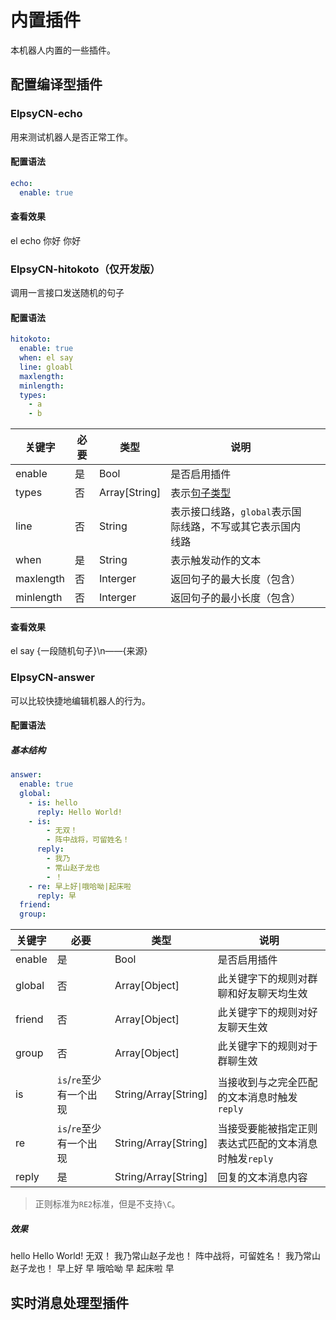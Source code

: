 # 内置插件

本机器人内置的一些插件。

## 配置编译型插件

### ElpsyCN-echo

用来测试机器人是否正常工作。

#### 配置语法

```yml
echo:
  enable: true
```

#### 查看效果

<chat-panel title="聊天记录（群聊或好友聊天）">
  <chat-message nickname="ADD-SP" avatar="https://s1.ax1x.com/2020/06/03/td4S76.jpg">el echo 你好</chat-message>
  <chat-message nickname="Bot" avatar="https://s1.ax1x.com/2020/06/03/tdho7V.jpg">你好</chat-message>
</chat-panel>

### ElpsyCN-hitokoto（仅开发版）

调用一言接口发送随机的句子

#### 配置语法

```yml
hitokoto:
  enable: true
  when: el say
  line: gloabl
  maxlength:
  minlength:
  types:
    - a
    - b
```

| 关键字    | 必要 | 类型          | 说明                                                         |      |
| --------- | ---- | ------------- | ------------------------------------------------------------ | ---- |
| enable    | 是   | Bool          | 是否启用插件                                                 |      |
| types     | 否   | Array[String] | 表示[句子类型](https://developer.hitokoto.cn/sentence/#%E5%8F%A5%E5%AD%90%E7%B1%BB%E5%9E%8B%EF%BC%88%E5%8F%82%E6%95%B0%EF%BC%89) |      |
| line      | 否   | String        | 表示接口线路，`global`表示国际线路，不写或其它表示国内线路   |      |
| when      | 是   | String        | 表示触发动作的文本                                           |      |
| maxlength | 否   | Interger      | 返回句子的最大长度（包含）                                   |      |
| minlength | 否   | Interger      | 返回句子的最小长度（包含）                                   |      |

#### 查看效果

<chat-panel title="聊天记录（群聊或好友聊天）">
  <chat-message nickname="ADD-SP" avatar="https://s1.ax1x.com/2020/06/03/td4S76.jpg">el say</chat-message>
  <chat-message nickname="Bot" avatar="https://s1.ax1x.com/2020/06/03/tdho7V.jpg">{一段随机句子}\n——{来源}</chat-message>
</chat-panel>

### ElpsyCN-answer

可以比较快捷地编辑机器人的行为。

#### 配置语法

##### 基本结构

```yml
answer:
  enable: true
  global:
    - is: hello
      reply: Hello World!
    - is:
        - 无双！
        - 阵中战将，可留姓名！
      reply: 
        - 我乃
        - 常山赵子龙也
        - ！
    - re: 早上好|哦哈呦|起床啦
      reply: 早
  friend:
  group:
```

| 关键字 | 必要                    | 类型                 | 说明                                                  |
| ------ | ----------------------- | -------------------- | ----------------------------------------------------- |
| enable | 是                      | Bool                 | 是否启用插件                                          |
| global | 否                      | Array[Object]        | 此关键字下的规则对群聊和好友聊天均生效                |
| friend | 否                      | Array[Object]        | 此关键字下的规则对好友聊天生效                        |
| group  | 否                      | Array[Object]        | 此关键字下的规则对于群聊生效                          |
| is     | `is`/`re`至少有一个出现 | String/Array[String] | 当接收到与之完全匹配的文本消息时触发`reply`           |
| re     | `is`/`re`至少有一个出现 | String/Array[String] | 当接受要能被指定正则表达式匹配的文本消息时触发`reply` |
| reply  | 是                      | String/Array[String] | 回复的文本消息内容                                    |

> 正则标准为`RE2`标准，但是不支持`\C`。

##### 效果

<chat-panel title="聊天记录（群聊或好友聊天）">
  <chat-message nickname="ADD-SP" avatar="https://s1.ax1x.com/2020/06/03/td4S76.jpg">hello</chat-message>
  <chat-message nickname="Bot" avatar="https://s1.ax1x.com/2020/06/03/tdho7V.jpg">Hello World!</chat-message>
</chat-panel>

<chat-panel title="聊天记录（群聊或好友聊天）">
  <chat-message nickname="ADD-SP" avatar="https://s1.ax1x.com/2020/06/03/td4S76.jpg">无双！</chat-message>
  <chat-message nickname="Bot" avatar="https://s1.ax1x.com/2020/06/03/tdho7V.jpg">我乃常山赵子龙也！</chat-message>
  <chat-message nickname="ADD-SP" avatar="https://s1.ax1x.com/2020/06/03/td4S76.jpg">阵中战将，可留姓名！</chat-message>
  <chat-message nickname="Bot" avatar="https://s1.ax1x.com/2020/06/03/tdho7V.jpg">我乃常山赵子龙也！</chat-message>
</chat-panel>

<chat-panel title="聊天记录（群聊或好友聊天）">
  <chat-message nickname="ADD-SP" avatar="https://s1.ax1x.com/2020/06/03/td4S76.jpg">早上好</chat-message>
  <chat-message nickname="Bot" avatar="https://s1.ax1x.com/2020/06/03/tdho7V.jpg">早</chat-message>
  <chat-message nickname="ADD-SP" avatar="https://s1.ax1x.com/2020/06/03/td4S76.jpg">哦哈呦</chat-message>
  <chat-message nickname="Bot" avatar="https://s1.ax1x.com/2020/06/03/tdho7V.jpg">早</chat-message>
  <chat-message nickname="ADD-SP" avatar="https://s1.ax1x.com/2020/06/03/td4S76.jpg">起床啦</chat-message>
  <chat-message nickname="Bot" avatar="https://s1.ax1x.com/2020/06/03/tdho7V.jpg">早</chat-message>
</chat-panel>

## 实时消息处理型插件
